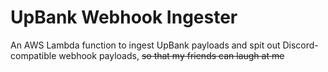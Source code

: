 # UpBank Webhook Ingester

An AWS Lambda function to ingest UpBank payloads and spit out Discord-compatible webhook payloads, ~~so that my friends can laugh at me~~
